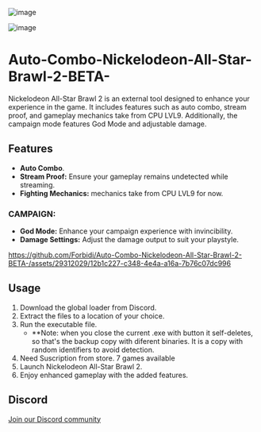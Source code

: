 ![image](https://github.com/Forbidi/Auto-Combo-Nickelodeon-All-Star-Brawl-2-BETA-/assets/29312029/78b845c3-5b33-4051-ba8b-eb2a473d5714)

![image](https://github.com/Forbidi/Auto-Combo-Nickelodeon-All-Star-Brawl-2-BETA-/assets/29312029/47962968-df8e-4398-ad77-0972c35edf05)

# Auto-Combo-Nickelodeon-All-Star-Brawl-2-BETA-
Nickelodeon All-Star Brawl 2 is an external tool designed to enhance your experience in the game. It includes features such as auto combo, stream proof, and gameplay mechanics take from CPU LVL9. Additionally, the campaign mode features God Mode and adjustable damage.


## Features

- **Auto Combo**.
- **Stream Proof:** Ensure your gameplay remains undetected while streaming.
- **Fighting Mechanics:** mechanics take from CPU LVL9 for now.
### CAMPAIGN:
- **God Mode:** Enhance your campaign experience with invincibility.
- **Damage Settings:** Adjust the damage output to suit your playstyle.


https://github.com/Forbidi/Auto-Combo-Nickelodeon-All-Star-Brawl-2-BETA-/assets/29312029/12b1c227-c348-4e4a-a16a-7b76c07dc996

## Usage

1. Download the global loader from Discord.
2. Extract the files to a location of your choice.
3. Run the executable file.
   - **Note: when you close the current .exe with button it self-deletes, so that's the backup copy with diferent binaries. It is a copy with random identifiers to avoid detection.
4. Need Suscription from store. 7 games available
5. Launch Nickelodeon All-Star Brawl 2.
6. Enjoy enhanced gameplay with the added features.

## Discord

[Join our Discord community](https://discord.gg/pQZYd8sGqF)


